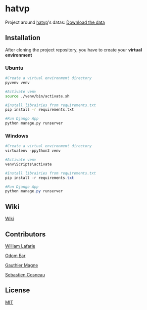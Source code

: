 # hatvp

Project around [hatvp](https://www.hatvp.fr/)'s datas: [Download the data](https://www.hatvp.fr/agora/opendata/csv/Vues_Fusionnees.zip)

## Installation 
After cloning the project repository, you have to create your **virtual environment**
### Ubuntu
```bash
#Create a virtual environment directory
pyvenv venv

#Activate venv
source ./venv/bin/activate.sh

#Install librairies from requirements.txt
pip install -r requirements.txt

#Run Django App
python manage.py runserver
```
### Windows
```powershell
#Create a virtual environment directory
virtualenv -ppython3 venv

#Activate venv
venv\Scripts\activate

#Install librairies from requirements.txt
pip install -r requirements.txt

#Run Django App
python manage.py runserver
```

## Wiki

[Wiki](https://github.com/WilliamLafarie/hatvp/wiki)

## Contributors

[William Lafarie](https://github.com/WilliamLafarie)

[Odom Ear](https://github.com/Reamodo)

[Gauthier Magne](https://github.com/GauthierMagne)

[Sebastien Cosneau](https://github.com/sebastiencosneau)

## License
[MIT](https://choosealicense.com/licenses/mit/)
